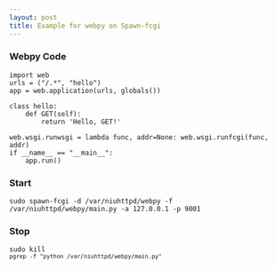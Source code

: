 ```yaml
---
layout: post
title: Example for webpy on Spawn-fcgi
---
```

### Webpy Code
	import web
	urls = ("/.*", "hello")
	app = web.application(urls, globals())

	class hello: 
		def GET(self):
			return 'Hello, GET!'

	web.wsgi.runwsgi = lambda func, addr=None: web.wsgi.runfcgi(func, addr)
	if __name__ == "__main__":
		app.run()
    

### Start
<code>sudo spawn-fcgi -d /var/niuhttpd/webpy -f /var/niuhttpd/webpy/main.py -a 127.0.0.1 -p 9001</code>

### Stop
<code>sudo kill `pgrep -f "python /var/niuhttpd/webpy/main.py"`</code>
